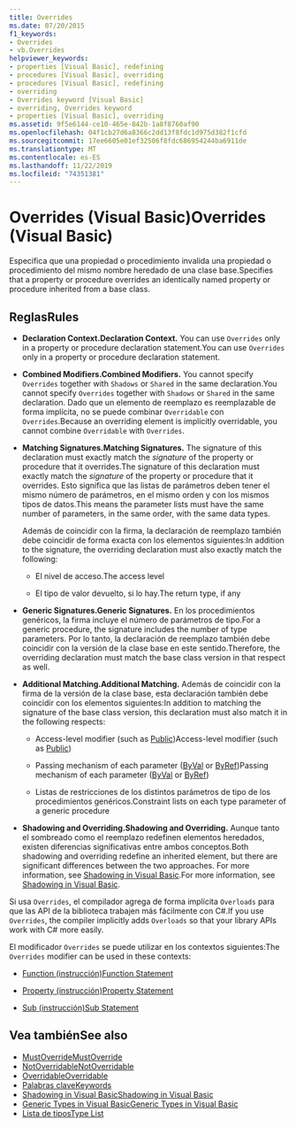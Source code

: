 ```yaml
---
title: Overrides
ms.date: 07/20/2015
f1_keywords:
- Overrides
- vb.Overrides
helpviewer_keywords:
- properties [Visual Basic], redefining
- procedures [Visual Basic], overriding
- procedures [Visual Basic], redefining
- overriding
- Overrides keyword [Visual Basic]
- overriding, Overrides keyword
- properties [Visual Basic], overriding
ms.assetid: 9f5e6144-ce10-465e-842b-1a8f8760af90
ms.openlocfilehash: 04f1cb27d6a8366c2dd13f8fdc1d975d382f1cfd
ms.sourcegitcommit: 17ee6605e01ef32506f8fdc686954244ba6911de
ms.translationtype: MT
ms.contentlocale: es-ES
ms.lasthandoff: 11/22/2019
ms.locfileid: "74351381"
---
```

# <a name="overrides-visual-basic"></a><span data-ttu-id="be110-102">Overrides (Visual Basic)</span><span class="sxs-lookup"><span data-stu-id="be110-102">Overrides (Visual Basic)</span></span>

<span data-ttu-id="be110-103">Especifica que una propiedad o procedimiento invalida una propiedad o procedimiento del mismo nombre heredado de una clase base.</span><span class="sxs-lookup"><span data-stu-id="be110-103">Specifies that a property or procedure overrides an identically named property or procedure inherited from a base class.</span></span>

## <a name="rules"></a><span data-ttu-id="be110-104">Reglas</span><span class="sxs-lookup"><span data-stu-id="be110-104">Rules</span></span>

- <span data-ttu-id="be110-105">**Declaration Context.**</span><span class="sxs-lookup"><span data-stu-id="be110-105">**Declaration Context.**</span></span> <span data-ttu-id="be110-106">You can use `Overrides` only in a property or procedure declaration statement.</span><span class="sxs-lookup"><span data-stu-id="be110-106">You can use `Overrides` only in a property or procedure declaration statement.</span></span>

- <span data-ttu-id="be110-107">**Combined Modifiers.**</span><span class="sxs-lookup"><span data-stu-id="be110-107">**Combined Modifiers.**</span></span> <span data-ttu-id="be110-108">You cannot specify `Overrides` together with `Shadows` or `Shared` in the same declaration.</span><span class="sxs-lookup"><span data-stu-id="be110-108">You cannot specify `Overrides` together with `Shadows` or `Shared` in the same declaration.</span></span> <span data-ttu-id="be110-109">Dado que un elemento de reemplazo es reemplazable de forma implícita, no se puede combinar `Overridable` con `Overrides`.</span><span class="sxs-lookup"><span data-stu-id="be110-109">Because an overriding element is implicitly overridable, you cannot combine `Overridable` with `Overrides`.</span></span>

- <span data-ttu-id="be110-110">**Matching Signatures.**</span><span class="sxs-lookup"><span data-stu-id="be110-110">**Matching Signatures.**</span></span> <span data-ttu-id="be110-111">The signature of this declaration must exactly match the *signature* of the property or procedure that it overrides.</span><span class="sxs-lookup"><span data-stu-id="be110-111">The signature of this declaration must exactly match the *signature* of the property or procedure that it overrides.</span></span> <span data-ttu-id="be110-112">Esto significa que las listas de parámetros deben tener el mismo número de parámetros, en el mismo orden y con los mismos tipos de datos.</span><span class="sxs-lookup"><span data-stu-id="be110-112">This means the parameter lists must have the same number of parameters, in the same order, with the same data types.</span></span>

  <span data-ttu-id="be110-113">Además de coincidir con la firma, la declaración de reemplazo también debe coincidir de forma exacta con los elementos siguientes:</span><span class="sxs-lookup"><span data-stu-id="be110-113">In addition to the signature, the overriding declaration must also exactly match the following:</span></span>

  - <span data-ttu-id="be110-114">El nivel de acceso.</span><span class="sxs-lookup"><span data-stu-id="be110-114">The access level</span></span>

  - <span data-ttu-id="be110-115">El tipo de valor devuelto, si lo hay.</span><span class="sxs-lookup"><span data-stu-id="be110-115">The return type, if any</span></span>

- <span data-ttu-id="be110-116">**Generic Signatures.**</span><span class="sxs-lookup"><span data-stu-id="be110-116">**Generic Signatures.**</span></span> <span data-ttu-id="be110-117">En los procedimientos genéricos, la firma incluye el número de parámetros de tipo.</span><span class="sxs-lookup"><span data-stu-id="be110-117">For a generic procedure, the signature includes the number of type parameters.</span></span> <span data-ttu-id="be110-118">Por lo tanto, la declaración de reemplazo también debe coincidir con la versión de la clase base en este sentido.</span><span class="sxs-lookup"><span data-stu-id="be110-118">Therefore, the overriding declaration must match the base class version in that respect as well.</span></span>

- <span data-ttu-id="be110-119">**Additional Matching.**</span><span class="sxs-lookup"><span data-stu-id="be110-119">**Additional Matching.**</span></span> <span data-ttu-id="be110-120">Además de coincidir con la firma de la versión de la clase base, esta declaración también debe coincidir con los elementos siguientes:</span><span class="sxs-lookup"><span data-stu-id="be110-120">In addition to matching the signature of the base class version, this declaration must also match it in the following respects:</span></span>

  - <span data-ttu-id="be110-121">Access-level modifier (such as [Public](../../../visual-basic/language-reference/modifiers/public.md))</span><span class="sxs-lookup"><span data-stu-id="be110-121">Access-level modifier (such as [Public](../../../visual-basic/language-reference/modifiers/public.md))</span></span>

  - <span data-ttu-id="be110-122">Passing mechanism of each parameter ([ByVal](../../../visual-basic/language-reference/modifiers/byval.md) or [ByRef](../../../visual-basic/language-reference/modifiers/byref.md))</span><span class="sxs-lookup"><span data-stu-id="be110-122">Passing mechanism of each parameter ([ByVal](../../../visual-basic/language-reference/modifiers/byval.md) or [ByRef](../../../visual-basic/language-reference/modifiers/byref.md))</span></span>

  - <span data-ttu-id="be110-123">Listas de restricciones de los distintos parámetros de tipo de los procedimientos genéricos.</span><span class="sxs-lookup"><span data-stu-id="be110-123">Constraint lists on each type parameter of a generic procedure</span></span>

- <span data-ttu-id="be110-124">**Shadowing and Overriding.**</span><span class="sxs-lookup"><span data-stu-id="be110-124">**Shadowing and Overriding.**</span></span> <span data-ttu-id="be110-125">Aunque tanto el sombreado como el reemplazo redefinen elementos heredados, existen diferencias significativas entre ambos conceptos.</span><span class="sxs-lookup"><span data-stu-id="be110-125">Both shadowing and overriding redefine an inherited element, but there are significant differences between the two approaches.</span></span> <span data-ttu-id="be110-126">For more information, see [Shadowing in Visual Basic](../../../visual-basic/programming-guide/language-features/declared-elements/shadowing.md).</span><span class="sxs-lookup"><span data-stu-id="be110-126">For more information, see [Shadowing in Visual Basic](../../../visual-basic/programming-guide/language-features/declared-elements/shadowing.md).</span></span>

<span data-ttu-id="be110-127">Si usa `Overrides`, el compilador agrega de forma implícita `Overloads` para que las API de la biblioteca trabajen más fácilmente con C#.</span><span class="sxs-lookup"><span data-stu-id="be110-127">If you use `Overrides`, the compiler implicitly adds `Overloads` so that your library APIs work with C# more easily.</span></span>

<span data-ttu-id="be110-128">El modificador `Overrides` se puede utilizar en los contextos siguientes:</span><span class="sxs-lookup"><span data-stu-id="be110-128">The `Overrides` modifier can be used in these contexts:</span></span>

- [<span data-ttu-id="be110-129">Function (instrucción)</span><span class="sxs-lookup"><span data-stu-id="be110-129">Function Statement</span></span>](../../../visual-basic/language-reference/statements/function-statement.md)

- [<span data-ttu-id="be110-130">Property (instrucción)</span><span class="sxs-lookup"><span data-stu-id="be110-130">Property Statement</span></span>](../../../visual-basic/language-reference/statements/property-statement.md)

- [<span data-ttu-id="be110-131">Sub (instrucción)</span><span class="sxs-lookup"><span data-stu-id="be110-131">Sub Statement</span></span>](../../../visual-basic/language-reference/statements/sub-statement.md)

## <a name="see-also"></a><span data-ttu-id="be110-132">Vea también</span><span class="sxs-lookup"><span data-stu-id="be110-132">See also</span></span>

- [<span data-ttu-id="be110-133">MustOverride</span><span class="sxs-lookup"><span data-stu-id="be110-133">MustOverride</span></span>](../../../visual-basic/language-reference/modifiers/mustoverride.md)
- [<span data-ttu-id="be110-134">NotOverridable</span><span class="sxs-lookup"><span data-stu-id="be110-134">NotOverridable</span></span>](../../../visual-basic/language-reference/modifiers/notoverridable.md)
- [<span data-ttu-id="be110-135">Overridable</span><span class="sxs-lookup"><span data-stu-id="be110-135">Overridable</span></span>](../../../visual-basic/language-reference/modifiers/overridable.md)
- [<span data-ttu-id="be110-136">Palabras clave</span><span class="sxs-lookup"><span data-stu-id="be110-136">Keywords</span></span>](../../../visual-basic/language-reference/keywords/index.md)
- [<span data-ttu-id="be110-137">Shadowing in Visual Basic</span><span class="sxs-lookup"><span data-stu-id="be110-137">Shadowing in Visual Basic</span></span>](../../../visual-basic/programming-guide/language-features/declared-elements/shadowing.md)
- [<span data-ttu-id="be110-138">Generic Types in Visual Basic</span><span class="sxs-lookup"><span data-stu-id="be110-138">Generic Types in Visual Basic</span></span>](../../../visual-basic/programming-guide/language-features/data-types/generic-types.md)
- [<span data-ttu-id="be110-139">Lista de tipos</span><span class="sxs-lookup"><span data-stu-id="be110-139">Type List</span></span>](../../../visual-basic/language-reference/statements/type-list.md)
